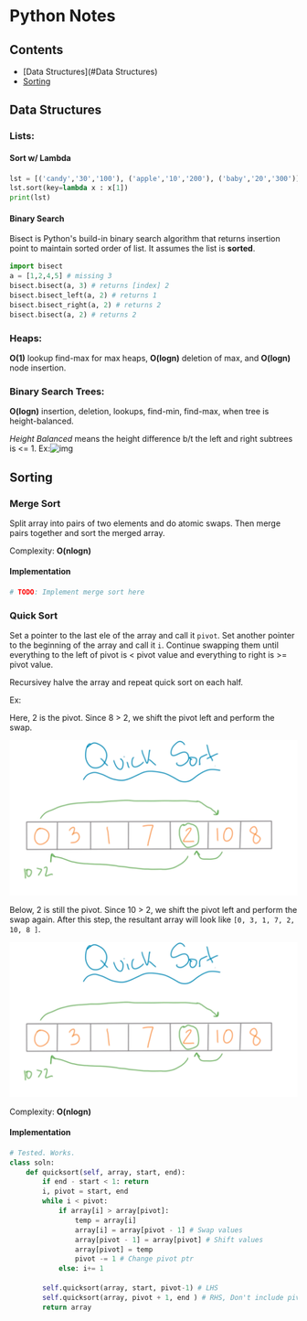 # Python Notes

## Contents

- [Data Structures](#Data Structures)
- [Sorting](#Sorting) 



## Data Structures

### Lists:

#### Sort w/ Lambda

```python
lst = [('candy','30','100'), ('apple','10','200'), ('baby','20','300')]
lst.sort(key=lambda x : x[1])
print(lst)
```

#### Binary Search

Bisect is Python's build-in binary search algorithm that returns insertion point to maintain sorted order of list. It assumes the list is **sorted**.

``` python
import bisect
a = [1,2,4,5] # missing 3
bisect.bisect(a, 3) # returns [index] 2
bisect.bisect_left(a, 2) # returns 1
bisect.bisect_right(a, 2) # returns 2
bisect.bisect(a, 2) # returns 2
```



### Heaps:

**O(1)** lookup find-max for max heaps, **O(logn)** deletion of max, and **O(logn)** node insertion. 



### Binary Search Trees:

**O(logn)** insertion, deletion, lookups, find-min, find-max, when tree is height-balanced.

*Height Balanced* means the height difference b/t the left and right subtrees is <= 1. Ex:![img](https://media.geeksforgeeks.org/wp-content/uploads/tree.jpg)



## Sorting

### Merge Sort

Split array into pairs of two elements and do atomic swaps. Then merge pairs together and sort the merged array. 

Complexity: **O(nlogn)**

#### Implementation

```python
# TODO: Implement merge sort here
```



### Quick Sort

Set a pointer to the last ele of the array and call it `pivot`. Set another pointer to the beginning of the array and call it `i`. Continue swapping them until everything to the left of pivot is < pivot value and everything to right is >= pivot value. 

Recursivey halve the array and repeat quick sort on each half.

Ex:

Here, 2 is the pivot. Since 8 > 2, we shift the pivot left and perform the swap.

![quicksort1](https://github.com/itatchi42/Wallbreakers-Solutions/blob/master/Flashcards/images/quicksort1.png)

Below, 2 is still the pivot. Since 10 > 2, we shift the pivot left and perform the swap again. After this step, the resultant array will look like `[0, 3, 1, 7, 2, 10, 8 ]`.

![quicksort2](https://github.com/itatchi42/Wallbreakers-Solutions/blob/master/Flashcards/images/quicksort1.png)

Complexity: **O(nlogn)**

#### Implementation

```python
# Tested. Works.
class soln:
	def quicksort(self, array, start, end):
		if end - start < 1: return
		i, pivot = start, end
		while i < pivot:
			if array[i] > array[pivot]:
				temp = array[i]
				array[i] = array[pivot - 1] # Swap values
				array[pivot - 1] = array[pivot] # Shift values
				array[pivot] = temp
				pivot -= 1 # Change pivot ptr
			else: i+= 1

		self.quicksort(array, start, pivot-1) # LHS
		self.quicksort(array, pivot + 1, end ) # RHS, Don't include pivot b/c pivot is in right place
		return array
```





